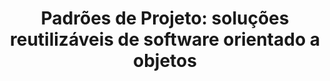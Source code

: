 ---
id: '978-8573076103'
title: 'Padrões de Projeto: soluções reutilizáveis de software orientado a objetos'
language: 'pt-BR'
status: 'Planning'
---